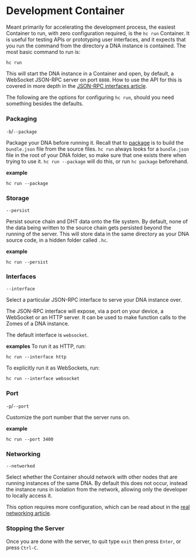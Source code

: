 # Development Container

Meant primarily for accelerating the development process, the easiest Container to run, with zero configuration required, is the `hc run` Container. It is useful for testing APIs or prototyping user interfaces, and it expects that you run the command from the directory a DNA instance is contained. The most basic command to run is:
```shell
hc run
```

This will start the DNA instance in a Container and open, by default, a WebSocket JSON-RPC server on port `8888`. How to use the API for this is covered in more depth in the [JSON-RPC interfaces article](./json_rpc_interfaces.md).

The following are the options for configuring `hc run`, should you need something besides the defaults.

### Packaging

`-b`/`--package`

Package your DNA before running it. Recall that to [package]() is to build the `bundle.json` file from the source files. `hc run` always looks for a `bundle.json` file in the root of your DNA folder, so make sure that one exists there when trying to use it. `hc run --package` will do this, or run `hc package` beforehand.

**example**
```shell
hc run --package
``` 

### Storage

`--persist`

Persist source chain and DHT data onto the file system. By default, none of the data being written to the source chain gets persisted beyond the running of the server. This will store data in the same directory as your DNA source code, in a hidden folder called `.hc`.

**example**
```shell
hc run --persist
```

### Interfaces

`--interface`

Select a particular JSON-RPC interface to serve your DNA instance over.

The JSON-RPC interface will expose, via a port on your device, a WebSocket or an HTTP server. It can be used to make function calls to the Zomes of a DNA instance.

The default interface is `websocket`.

**examples**
To run it as HTTP, run:
```shell
hc run --interface http
```

To explicitly run it as WebSockets, run:
```shell
hc run --interface websocket
```

### Port

`-p`/`--port`

Customize the port number that the server runs on.

**example**
```shell
hc run --port 3400
```

### Networking

`--networked`

Select whether the Container should network with other nodes that are running instances of the same DNA. By default this does not occur, instead the instance runs in isolation from the network, allowing only the developer to locally access it.

This option requires more configuration, which can be read about in the 
[real networking article](./real_networking.md).

### Stopping the Server
Once you are done with the server, to quit type `exit` then press `Enter`, or press `Ctrl-C`.


